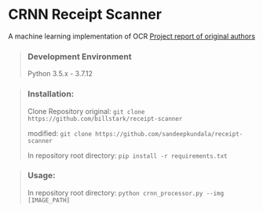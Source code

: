 # CRNN Receipt Scanner
A machine learning implementation of OCR
[Project report of original authors](project_report.pdf)

> ### Development Environment
> Python 3.5.x - 3.7.12

> ### Installation:
> Clone Repository
> original: `git clone https://github.com/billstark/receipt-scanner`
>
> modified: `git clone https://github.com/sandeepkundala/receipt-scanner`
>
> In repository root directory:
> `pip install -r requirements.txt`

> ### Usage:
> In repository root directory:
> `python crnn_processor.py --img [IMAGE_PATH]`
